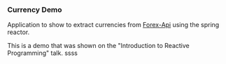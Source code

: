 ### Currency Demo

Application to show to extract currencies from [Forex-Api](/Volumes/repositories/currency-app/back-end/src/main/java/com/beta/reactive/currency/CurrencyService.java) using the spring reactor.

This is a demo that was shown on the "Introduction to Reactive Programming" talk.
ssss
